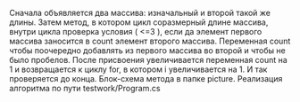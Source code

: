 Сначала объявляется два массива: изначальный и второй такой же длины. Затем метод, в котором цикл соразмерный длине массива, внутри цикла проверка условия ( <=3 ), если да элемент первого массива заносится в count элемент второго массива. Переменная count чтобы поочередно добавлять из первого массива во второй и чтобы не было пробелов. После присвоения увеличивается переменная count на 1 и возвращается к циклу for, в котором i увеличивается на 1. И так проверяется до конца.
Блок-схема метода в папке picture.
Реализация алгоритма по пути testwork/Program.cs